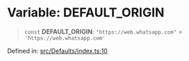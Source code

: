# Variable: DEFAULT\_ORIGIN

> `const` **DEFAULT\_ORIGIN**: `"https://web.whatsapp.com"` = `'https://web.whatsapp.com'`

Defined in: [src/Defaults/index.ts:10](https://github.com/Fokusdotid/Baileys/blob/58a03b5a49cf326e1050515994499cb0bb76662f/src/Defaults/index.ts#L10)
